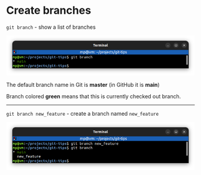 # Create branches

`git branch` - show a list of branches

![git-branch.png](images/git-branch.png)

The default branch name in Git is **master** (in GitHub it is **main**)

Branch colored **green** means that this is currently checked out branch.

---

`git branch new_feature` - create a branch named `new_feature`

![git-branch-create.png](images/git-branch-create.png)